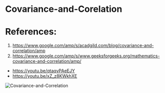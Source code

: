 # Covariance-and-Corelation


# References: 
1) https://www.google.com/amp/s/acadgild.com/blog/covariance-and-correlation/amp
2) https://www.google.com/amp/s/www.geeksforgeeks.org/mathematics-covariance-and-correlation/amp/

 - https://youtu.be/qtaqvPAeEJY
 - https://youtu.be/xZ_z8KWkhXE


![Covariance-and-Correlation](https://user-images.githubusercontent.com/61824566/85696270-6a4f1880-b6f6-11ea-9cf8-4d5bb45d1b80.jpg)
